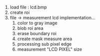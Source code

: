 1. load file : lcd.bmp
2. create roi
3. file -> measurement lcd
    implementation...
    1) color to gray image
    2) blob roi area 
    3) erase boundary roi
    4) create mask measure area
    5) processing sub pixel edge 
    6) measurement "LCD PIXEL" size

